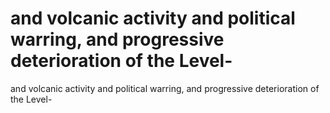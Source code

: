 # and volcanic activity and political warring, and progressive deterioration of the Level-

and volcanic activity and political warring, and progressive deterioration of the Level-